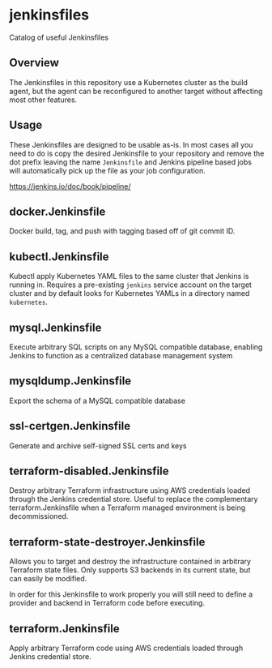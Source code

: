 # jenkinsfiles

Catalog of useful Jenkinsfiles

## Overview

The Jenkinsfiles in this repository use a Kubernetes cluster as the build agent, but the agent can be reconfigured to another target without affecting most other features.

## Usage

These Jenkinsfiles are designed to be usable as-is. In most cases all you need to do is copy the desired Jenkinsfile to your repository and remove the dot prefix leaving the name `Jenkinsfile` and Jenkins pipeline based jobs will automatically pick up the file as your job configuration.

<https://jenkins.io/doc/book/pipeline/>

## docker.Jenkinsfile

Docker build, tag, and push with tagging based off of git commit ID.

## kubectl.Jenkinsfile

Kubectl apply Kubernetes YAML files to the same cluster that Jenkins is running in. Requires a pre-existing `jenkins` service account on the target cluster and by default looks for Kubernetes YAMLs in a directory named `kubernetes`.

## mysql.Jenkinsfile

Execute arbitrary SQL scripts on any MySQL compatible database, enabling Jenkins to function as a centralized database management system

## mysqldump.Jenkinsfile

Export the schema of a MySQL compatible database

## ssl-certgen.Jenkinsfile

Generate and archive self-signed SSL certs and keys

## terraform-disabled.Jenkinsfile

Destroy arbitrary Terraform infrastructure using AWS credentials loaded through the Jenkins credential store. Useful to replace the complementary terraform.Jenkinsfile when a Terraform managed environment is being decommissioned.

## terraform-state-destroyer.Jenkinsfile

Allows you to target and destroy the infrastructure contained in arbitrary Terraform state files. Only supports S3 backends in its current state, but can easily be modified.

In order for this Jenkinsfile to work properly you will still need to define a provider and backend in Terraform code before executing.

## terraform.Jenkinsfile

Apply arbitrary Terraform code using AWS credentials loaded through Jenkins credential store.
